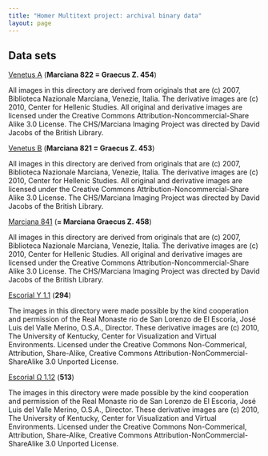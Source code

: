 ```yaml
---
title: "Homer Multitext project: archival binary data"
layout: page
---
```




## Data sets

[Venetus A](http://www.homermultitext.org/hmt-image-archive/venetus-a) (**Marciana 822 = Graecus Z. 454**)

All images in this directory are derived from originals that are (c) 2007, Biblioteca Nazionale Marciana, Venezie, Italia. The derivative images are (c) 2010, Center for Hellenic Studies. All original and derivative images are licensed under the Creative Commons Attribution-Noncommercial-Share Alike 3.0 License. The CHS/Marciana Imaging Project was directed by David Jacobs of the British Library.

[Venetus B](http://www.homermultitext.org/hmt-image-archive/venetus-b/) (**Marciana 821 = Graecus Z. 453**)

All images in this directory are derived from originals that are (c) 2007, Biblioteca Nazionale Marciana, Venezie, Italia. The derivative images are (c) 2010, Center for Hellenic Studies. All original and derivative images are licensed under the Creative Commons Attribution-Noncommercial-Share Alike 3.0 License. The CHS/Marciana Imaging Project was directed by David Jacobs of the British Library.

[Marciana 841](http://www.homermultitext.org/hmt-image-archive/marciana-841/) (**= Marciana Graecus Z. 458**)

All images in this directory are derived from originals that are (c) 2007, Biblioteca Nazionale Marciana, Venezie, Italia. The derivative images are (c) 2010, Center for Hellenic Studies. All original and derivative images are licensed under the Creative Commons Attribution-Noncommercial-Share Alike 3.0 License. The CHS/Marciana Imaging Project was directed by David Jacobs of the British Library.

[Escorial Υ 1.1](http://www.homermultitext.org/hmt-image-archive/upsilon-1-1/) (**294**)

The images in this directory were made possible by the kind cooperation and permission of the Real Monaste rio de San Lorenzo de El Escoria, José Luis del Valle Merino, O.S.A., Director. These derivative images are (c) 2010, The University of Kentucky, Center for Visualization and Virtual Environments. Licensed under the Creative Commons Non-Commerical, Attribution, Share-Alike, Creative Commons Attribution-NonCommercial-ShareAlike 3.0 Unported License.

[Escorial Ω 1.12](http://www.homermultitext.org/hmt-image-archive/omega-1-12/) (**513**)

The images in this directory were made possible by the kind cooperation and permission of the Real Monaste rio de San Lorenzo de El Escoria, José Luis del Valle Merino, O.S.A., Director. These derivative images are (c) 2010, The University of Kentucky, Center for Visualization and Virtual Environments. Licensed under the Creative Commons Non-Commerical, Attribution, Share-Alike, Creative Commons Attribution-NonCommercial-ShareAlike 3.0 Unported License.

